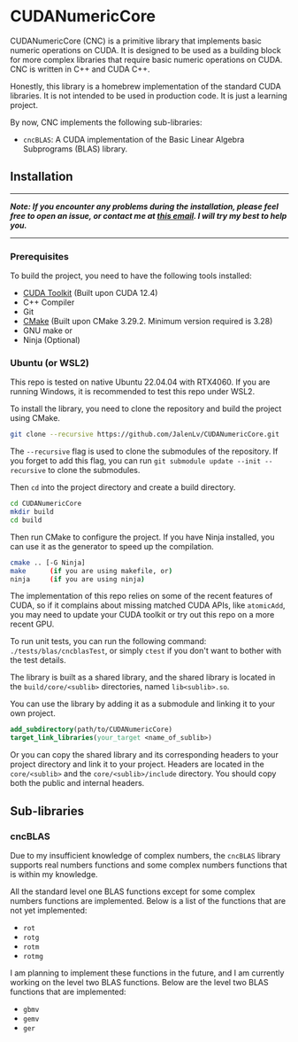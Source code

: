 # CUDANumericCore

CUDANumericCore (CNC) is a primitive library that implements basic numeric operations on CUDA. It is designed to be used
as a building block for more complex libraries that require basic numeric operations on CUDA. CNC is written in C++ and
CUDA C++.

Honestly, this library is a homebrew implementation of the standard CUDA libraries. It is not intended to be used in
production code. It is just a learning project.

By now, CNC implements the following sub-libraries:

- `cncBLAS`: A CUDA implementation of the Basic Linear Algebra Subprograms (BLAS) library.

## Installation

---

___Note: If you encounter any problems during the installation, please feel free to open an issue, or contact me
at [this email](sejalenlv@mail.scut.edu.cn). I will try my best to help you.___

---

### Prerequisites

To build the project, you need to have the following tools installed:

- [CUDA Toolkit](https://developer.nvidia.com/cuda-downloads) (Built upon CUDA 12.4)
- C++ Compiler
- Git
- [CMake](https://github.com/Kitware/CMake/releases/download/v3.29.3/cmake-3.29.3-linux-x86_64.sh) (Built upon CMake
  3.29.2. Minimum version required is 3.28)
- GNU make or
- Ninja (Optional)

### Ubuntu (or WSL2)

This repo is tested on native Ubuntu 22.04.04 with RTX4060. If you are running Windows, it is recommended to test this
repo under WSL2.

To install the library, you need to clone the repository and build the project using CMake.

```bash
git clone --recursive https://github.com/JalenLv/CUDANumericCore.git
```

The `--recursive` flag is used to clone the submodules of the repository. If you forget to add this flag, you can
run `git submodule update --init --recursive` to clone the submodules.

Then `cd` into the project directory and create a build directory.

```bash
cd CUDANumericCore
mkdir build
cd build
```

Then run CMake to configure the project. If you have Ninja installed, you can use it as the generator to speed up the
compilation.

```bash
cmake .. [-G Ninja]
make      (if you are using makefile, or)
ninja     (if you are using ninja)
```

The implementation of this repo relies on some of the recent features of CUDA, so if it complains about missing matched CUDA APIs, like `atomicAdd`, you may need to update your CUDA toolkit or try out this repo on a more recent GPU.

To run unit tests, you can run the following command: `./tests/blas/cncblasTest`, or simply `ctest` if you don't want to
bother with the test details.

The library is built as a shared library, and the shared library is located in the `build/core/<sublib>` directories,
named `lib<sublib>.so`.

You can use the library by adding it as a submodule and linking it to your own project.

```cmake
add_subdirectory(path/to/CUDANumericCore)
target_link_libraries(your_target <name_of_sublib>)
```

Or you can copy the shared library and its corresponding headers to your project directory and link it to your project.
Headers are located in the `core/<sublib>` and the `core/<sublib>/include` directory. You should copy both the public
and internal headers.

## Sub-libraries

### cncBLAS

Due to my insufficient knowledge of complex numbers, the `cncBLAS` library supports real numbers functions and some
complex numbers functions that is within my knowledge.

All the standard level one BLAS functions except for some complex numbers functions are implemented. Below is a list of
the functions that are not yet implemented:

- `rot`
- `rotg`
- `rotm`
- `rotmg`

I am planning to implement these functions in the future, and I am currently working on the level two BLAS functions.
Below are the level two BLAS functions that are implemented:

- `gbmv`
- `gemv`
- `ger`
